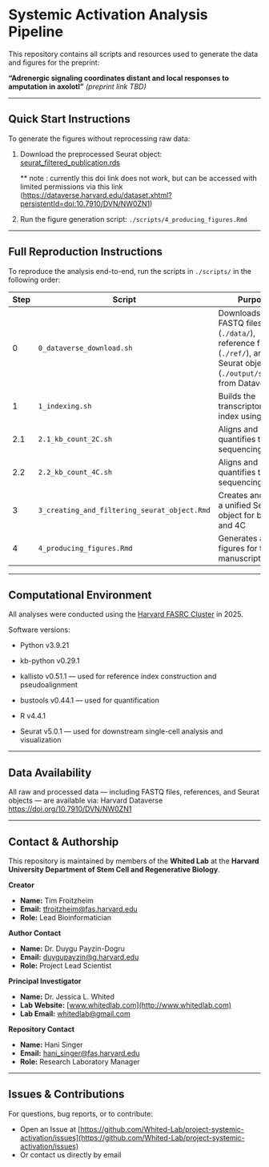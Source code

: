 # Systemic Activation Analysis Pipeline

This repository contains all scripts and resources used to generate the data and figures for the preprint:

**“Adrenergic signaling coordinates distant and local responses to amputation in axolotl”** *(preprint link TBD)*

---

## Quick Start Instructions

To generate the figures without reprocessing raw data:

1. Download the preprocessed Seurat object: [seurat_filtered_publication.rds](https://doi.org/10.7910/DVN/NW0ZN1)

   ** note : currently this doi link does not work, but can be accessed with limited permissions via this link (https://dataverse.harvard.edu/dataset.xhtml?persistentId=doi:10.7910/DVN/NW0ZN1)

2. Run the figure generation script:  `./scripts/4_producing_figures.Rmd`


---

## Full Reproduction Instructions

To reproduce the analysis end-to-end, run the scripts in `./scripts/` in the following order:

| Step | Script                                   | Purpose                                                                 |
|------|------------------------------------------|-------------------------------------------------------------------------|
| 0    | `0_dataverse_download.sh`                | Downloads raw FASTQ files (`./data/`), reference files (`./ref/`), and Seurat objects (`./output/seurat/`) from Dataverse |
| 1    | `1_indexing.sh`                          | Builds the transcriptome index using `kb ref`                          |
| 2.1  | `2.1_kb_count_2C.sh`                     | Aligns and quantifies the 2C sequencing data                           |
| 2.2  | `2.2_kb_count_4C.sh`                     | Aligns and quantifies the 4C sequencing data                           |
| 3    | `3_creating_and_filtering_seurat_object.Rmd` | Creates and filters a unified Seurat object for both 2C and 4C       |
| 4    | `4_producing_figures.Rmd`                | Generates all figures for the manuscript                               |

---

## Computational Environment

All analyses were conducted using the [Harvard FASRC Cluster](https://www.rc.fas.harvard.edu/) in 2025.

Software versions:

- Python v3.9.21

- kb-python v0.29.1

- kallisto v0.51.1 — used for reference index construction and pseudoalignment

- bustools v0.44.1 — used for quantification

- R v4.4.1

- Seurat v5.0.1 — used for downstream single-cell analysis and visualization


---

## Data Availability

All raw and processed data — including FASTQ files, references, and Seurat objects — are available via: Harvard Dataverse https://doi.org/10.7910/DVN/NW0ZN1

---

## Contact & Authorship

This repository is maintained by members of the **Whited Lab** at the **Harvard University Department of Stem Cell and Regenerative Biology**.

**Creator**  
- **Name:** Tim Froitzheim  
- **Email:** [tfroitzheim@fas.harvard.edu](mailto:tfroitzheim@fas.harvard.edu)  
- **Role:** Lead Bioinformatician


**Author Contact**  
- **Name:** Dr. Duygu Payzin-Dogru
- **Email:** [duygupayzin@g.harvard.edu](mailto:duygupayzin@g.harvard.edu)  
- **Role:** Project Lead Scientist


**Principal Investigator**  
- **Name:** Dr. Jessica L. Whited  
- **Lab Website:** [www.whitedlab.com](http://www.whitedlab.com)  
- **Lab Email:** [whitedlab@gmail.com](mailto:whitedlab@gmail.com)


**Repository Contact**  
- **Name:** Hani Singer
- **Email:** [hani_singer@fas.harvard.edu](mailto:hani_singer@fas.harvard.edu)  
- **Role:** Research Laboratory Manager

---

## Issues & Contributions

For questions, bug reports, or to contribute:
- Open an Issue at [https://github.com/Whited-Lab/project-systemic-activation/issues](https://github.com/Whited-Lab/project-systemic-activation/issues)
- Or contact us directly by email
